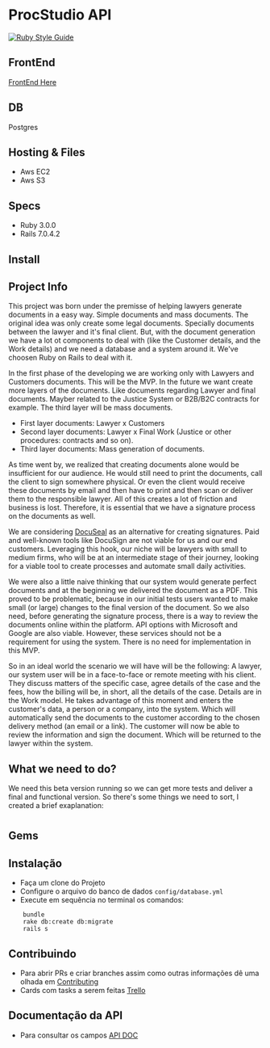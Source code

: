 # ProcStudio API

[![Ruby Style Guide](https://img.shields.io/badge/code_style-rubocop-brightgreen.svg)](https://github.com/rubocop/rubocop)

## FrontEnd 
[FrontEnd Here](https://github.com/brpl20/procstudio_front)

## DB
Postgres

## Hosting & Files 
- Aws EC2
- Aws S3

## Specs 
- Ruby 3.0.0
- Rails 7.0.4.2

## Install 


## Project Info 
This project was born under the premisse of helping lawyers generate documents in a easy way. Simple documents and mass documents. The original idea was only create some legal documents. Specially documents between the lawyer and it's final client. But, with the document generation we have a lot ot components to deal with (like the Customer details, and the Work details) and we need a database and a system around it. We've choosen Ruby on Rails to deal with it.

In the first phase of the developing we are working only with Lawyers and Customers documents. This will be the MVP. In the future we want create more layers of the documents.  Like documents regarding Lawyer and final documents. Mayber related to the Justice System or B2B/B2C contracts for example. The third layer will be mass documents.  

- First layer documents: Lawyer x Customers
- Second layer documents: Lawyer x Final Work (Justice or other procedures: contracts and so on).
- Third layer documents: Mass generation of documents.

As time went by, we realized that creating documents alone would be insufficient for our audience. He would still need to print the documents, call the client to sign somewhere physical. Or even the client would receive these documents by email and then have to print and then scan or deliver them to the responsible lawyer. All of this creates a lot of friction and business is lost. Therefore, it is essential that we have a signature process on the documents as well.

We are considering [DocuSeal](https://www.docuseal.co/) as an alternative for creating signatures. Paid and well-known tools like DocuSign are not viable for us and our end customers. Leveraging this hook, our niche will be lawyers with small to medium firms, who will be at an intermediate stage of their journey, looking for a viable tool to create processes and automate small daily activities.

We were also a little naive thinking that our system would generate perfect documents and at the beginning we delivered the document as a PDF. This proved to be problematic, because in our initial tests users wanted to make small (or large) changes to the final version of the document. So we also need, before generating the signature process, there is a way to review the documents online within the platform. API options with Microsoft and Google are also viable. However, these services should not be a requirement for using the system. There is no need for implementation in this MVP.

So in an ideal world the scenario we will have will be the following: A lawyer, our system user will be in a face-to-face or remote meeting with his client. They discuss matters of the specific case, agree details of the case and the fees, how the billing will be, in short, all the details of the case. Details are in the Work model. He takes advantage of this moment and enters the customer's data, a person or a company, into the system. Which will automatically send the documents to the customer according to the chosen delivery method (an email or a link). The customer will now be able to review the information and sign the document. Which will be returned to the lawyer within the system.

## What we need to do? 
We need this beta version running so we can get more tests and deliver a final and functional version. So there's some things we need to sort, I created a brief exaplanation: 

#

## Gems


## Instalação

 - Faça um clone do Projeto
 - Configure o arquivo do banco de dados
   ```config/database.yml```
 - Execute em sequência no terminal os comandos:
  ```
      bundle
      rake db:create db:migrate
      rails s
  ```
## Contribuindo
- Para abrir PRs e criar branches assim como outras informações dê uma olhada em [Contributing](CONTRIBUTING.md) 
- Cards com tasks a serem feitas [Trello](https://trello.com/b/mq2BG9nY/procstudiov2)

## Documentação da API
- Para consultar os campos [API DOC](API_DOC.md) 
